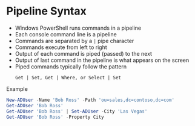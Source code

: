 # Pipeline Syntax

- Windows PowerShell runs commands in a pipeline
- Each console command line is a pipeline
- Commands are separated by a `|` pipe character 
- Commands execute from left to right
- Output of each command is piped (passed) to the next
- Output of last command in the pipeline is what appears on the screen
- Piped commands typically follow the pattern
    ```
    Get | Set, Get | Where, or Select | Set
    ```

Example
```PowerShell
New-ADUser -Name 'Bob Ross' -Path 'ou=sales,dc=contoso,dc=com'
Get-ADUser 'Bob Ross' 
Get-ADUser 'Bob Ross' | Set-ADUser -City 'Las Vegas'
Get-ADUser 'Bob Ross' -Property City
```